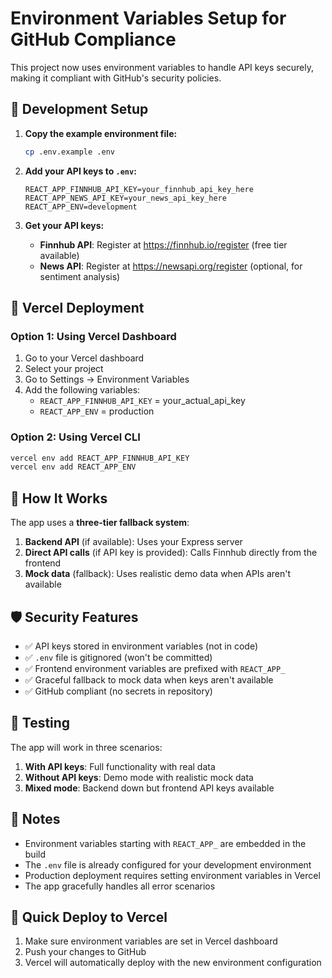 # Environment Variables Setup for GitHub Compliance

This project now uses environment variables to handle API keys securely, making it compliant with GitHub's security policies.

## 🔧 Development Setup

1. **Copy the example environment file:**
   ```bash
   cp .env.example .env
   ```

2. **Add your API keys to `.env`:**
   ```
   REACT_APP_FINNHUB_API_KEY=your_finnhub_api_key_here
   REACT_APP_NEWS_API_KEY=your_news_api_key_here
   REACT_APP_ENV=development
   ```

3. **Get your API keys:**
   - **Finnhub API**: Register at https://finnhub.io/register (free tier available)
   - **News API**: Register at https://newsapi.org/register (optional, for sentiment analysis)

## 🚀 Vercel Deployment

### Option 1: Using Vercel Dashboard
1. Go to your Vercel dashboard
2. Select your project
3. Go to Settings → Environment Variables
4. Add the following variables:
   - `REACT_APP_FINNHUB_API_KEY` = your_actual_api_key
   - `REACT_APP_ENV` = production

### Option 2: Using Vercel CLI
```bash
vercel env add REACT_APP_FINNHUB_API_KEY
vercel env add REACT_APP_ENV
```

## 🔄 How It Works

The app uses a **three-tier fallback system**:

1. **Backend API** (if available): Uses your Express server
2. **Direct API calls** (if API key is provided): Calls Finnhub directly from the frontend
3. **Mock data** (fallback): Uses realistic demo data when APIs aren't available

## 🛡️ Security Features

- ✅ API keys stored in environment variables (not in code)
- ✅ `.env` file is gitignored (won't be committed)
- ✅ Frontend environment variables are prefixed with `REACT_APP_`
- ✅ Graceful fallback to mock data when keys aren't available
- ✅ GitHub compliant (no secrets in repository)

## 🧪 Testing

The app will work in three scenarios:

1. **With API keys**: Full functionality with real data
2. **Without API keys**: Demo mode with realistic mock data
3. **Mixed mode**: Backend down but frontend API keys available

## 📝 Notes

- Environment variables starting with `REACT_APP_` are embedded in the build
- The `.env` file is already configured for your development environment
- Production deployment requires setting environment variables in Vercel
- The app gracefully handles all error scenarios

## 🔗 Quick Deploy to Vercel

1. Make sure environment variables are set in Vercel dashboard
2. Push your changes to GitHub
3. Vercel will automatically deploy with the new environment configuration